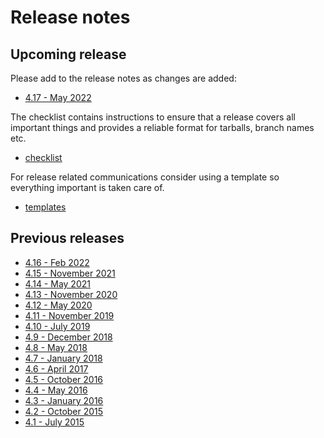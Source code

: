 # Release notes

## Upcoming release

Please add to the release notes as changes are added:
* [4.17 - May 2022](coreboot-4.17-relnotes.md)

The checklist contains instructions to ensure that a release covers all
important things and provides a reliable format for tarballs, branch
names etc.

* [checklist](checklist.md)

For release related communications consider using a template so everything
important is taken care of.

* [templates](templates.md)


## Previous releases

* [4.16 - Feb 2022](coreboot-4.16-relnotes.md)
* [4.15 - November 2021](coreboot-4.15-relnotes.md)
* [4.14 - May 2021](coreboot-4.14-relnotes.md)
* [4.13 - November 2020](coreboot-4.13-relnotes.md)
* [4.12 - May 2020](coreboot-4.12-relnotes.md)
* [4.11 - November 2019](coreboot-4.11-relnotes.md)
* [4.10 - July 2019](coreboot-4.10-relnotes.md)
* [4.9 - December 2018](coreboot-4.9-relnotes.md)
* [4.8 - May 2018](coreboot-4.8.1-relnotes.md)
* [4.7 - January 2018](coreboot-4.7-relnotes.md)
* [4.6 - April 2017](coreboot-4.6-relnotes.md)
* [4.5 - October 2016](coreboot-4.5-relnotes.md)
* [4.4 - May 2016](coreboot-4.4-relnotes.md)
* [4.3 - January 2016](coreboot-4.3-relnotes.md)
* [4.2 - October 2015](coreboot-4.2-relnotes.md)
* [4.1 - July 2015](coreboot-4.1-relnotes.md)
